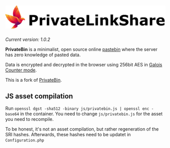 # [![PrivateLinkShare](https://github.com/martingruzno/PrivateBin/blob/master/img/logo-xl.png?raw=true)](https://github.com/martingruzno/PrivateBin/)

*Current version: 1.0.2*

**PrivateBin** is a minimalist, open source online
[pastebin](https://en.wikipedia.org/wiki/Pastebin)
where the server has zero knowledge of pasted data.

Data is encrypted and decrypted in the browser using 256bit AES in
[Galois Counter mode](https://en.wikipedia.org/wiki/Galois/Counter_Mode).

This is a fork of [PrivateBin](https://github.com/PrivateBin/PrivateBin).

## JS asset compilation
Run `openssl dgst -sha512 -binary js/privatebin.js | openssl enc -base64` in the container. You need to change `js/privatebin.js` for the asset you need to recompile.

To be honest, it's not an asset compilation, but rather regeneration of the SRI hashes. Afterwards, these hashes need to be updatet in `Configuration.php`